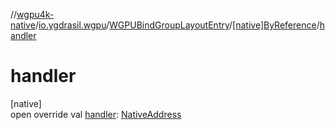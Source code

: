 //[wgpu4k-native](../../../../index.md)/[io.ygdrasil.wgpu](../../index.md)/[WGPUBindGroupLayoutEntry](../index.md)/[[native]ByReference](index.md)/[handler](handler.md)

# handler

[native]\
open override val [handler](handler.md): [NativeAddress](../../../ffi/-native-address/index.md)
